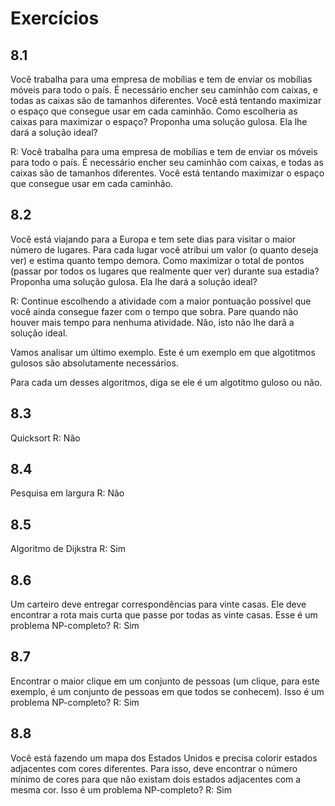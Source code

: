 # Exercícios 


## 8.1
Você trabalha para uma empresa de mobílias e tem de enviar os mobílias móveis para todo o país.
É necessário encher seu caminhão com caixas, e todas as caixas são de tamanhos diferentes. 
Você está tentando maximizar o espaço que consegue usar em cada caminhão.
Como escolheria as caixas para maximizar o espaço?
Proponha uma solução gulosa. Ela lhe dará a solução ideal?

R: Você trabalha para uma empresa de mobílias e tem de enviar os móveis para todo o país.
É necessário encher seu caminhão com caixas, e todas as caixas são de tamanhos diferentes.
Você está tentando maximizar o espaço que consegue usar em cada caminhão.

## 8.2
Você está viajando para a Europa e tem sete dias para visitar o maior número de lugares.
Para cada lugar você atribui um valor (o quanto deseja ver) e estima quanto tempo demora.
Como maximizar o total de pontos (passar por todos os lugares que realmente quer ver) durante sua estadia?
Proponha uma solução gulosa. Ela lhe dará a solução ideal?

R: Continue escolhendo a atividade com a maior pontuação possível que você ainda consegue fazer com o tempo que sobra.
Pare quando não houver mais tempo para nenhuma atividade. Não, isto não lhe darã a solução ideal.

Vamos analisar um último exemplo. Este é um exemplo em que algotitmos gulosos são absolutamente necessários.


Para cada um desses algoritmos, diga se ele é um algotitmo guloso ou não.

## 8.3
Quicksort
R: Não

## 8.4
Pesquisa em largura
R: Não

## 8.5
Algoritmo de Dijkstra
R: Sim

## 8.6
Um carteiro deve entregar correspondências para vinte casas. 
Ele deve encontrar a rota mais curta que passe por todas as vinte casas.
Esse é um problema NP-completo?
R: Sim

## 8.7
Encontrar o maior clique em um conjunto de pessoas (um clique, para este exemplo, é um conjunto de pessoas em que todos se conhecem).
Isso é um problema NP-completo?
R: Sim

## 8.8
Você está fazendo um mapa dos Estados Unidos e precisa colorir estados adjacentes com cores diferentes.
Para isso, deve encontrar o número mínimo de cores para que não existam dois estados adjacentes com a mesma cor.
Isso é um problema NP-completo?
R: Sim
